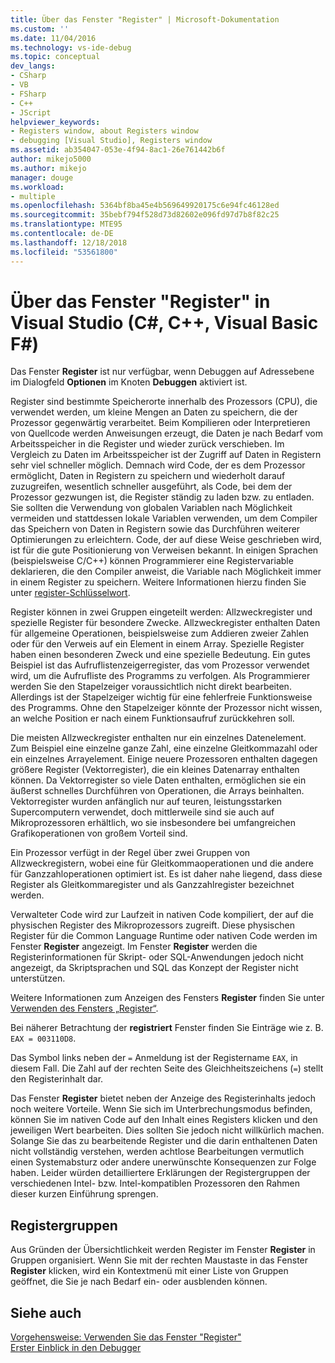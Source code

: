 ```yaml
---
title: Über das Fenster "Register" | Microsoft-Dokumentation
ms.custom: ''
ms.date: 11/04/2016
ms.technology: vs-ide-debug
ms.topic: conceptual
dev_langs:
- CSharp
- VB
- FSharp
- C++
- JScript
helpviewer_keywords:
- Registers window, about Registers window
- debugging [Visual Studio], Registers window
ms.assetid: ab354047-053e-4f94-8ac1-26e761442b6f
author: mikejo5000
ms.author: mikejo
manager: douge
ms.workload:
- multiple
ms.openlocfilehash: 5364bf8ba45e4b569649920175c6e94fc46128ed
ms.sourcegitcommit: 35bebf794f528d73d82602e096fd97d7b8f82c25
ms.translationtype: MTE95
ms.contentlocale: de-DE
ms.lasthandoff: 12/18/2018
ms.locfileid: "53561800"
---
```

# <a name="about-the-registers-window-in-visual-studio-c-c-visual-basic-f"></a>Über das Fenster "Register" in Visual Studio (C#, C++, Visual Basic F#)

Das Fenster **Register** ist nur verfügbar, wenn Debuggen auf Adressebene im Dialogfeld **Optionen** im Knoten **Debuggen** aktiviert ist.  
  
 Register sind bestimmte Speicherorte innerhalb des Prozessors (CPU), die verwendet werden, um kleine Mengen an Daten zu speichern, die der Prozessor gegenwärtig verarbeitet. Beim Kompilieren oder Interpretieren von Quellcode werden Anweisungen erzeugt, die Daten je nach Bedarf vom Arbeitsspeicher in die Register und wieder zurück verschieben. Im Vergleich zu Daten im Arbeitsspeicher ist der Zugriff auf Daten in Registern sehr viel schneller möglich. Demnach wird Code, der es dem Prozessor ermöglicht, Daten in Registern zu speichern und wiederholt darauf zuzugreifen, wesentlich schneller ausgeführt, als Code, bei dem der Prozessor gezwungen ist, die Register ständig zu laden bzw. zu entladen. Sie sollten die Verwendung von globalen Variablen nach Möglichkeit vermeiden und stattdessen lokale Variablen verwenden, um dem Compiler das Speichern von Daten in Registern sowie das Durchführen weiterer Optimierungen zu erleichtern. Code, der auf diese Weise geschrieben wird, ist für die gute Positionierung von Verweisen bekannt. In einigen Sprachen (beispielsweise C/C++) können Programmierer eine Registervariable deklarieren, die den Compiler anweist, die Variable nach Möglichkeit immer in einem Register zu speichern. Weitere Informationen hierzu finden Sie unter [register-Schlüsselwort](https://msdn.microsoft.com/library/5b66905a-2f7f-4918-bb55-5e66d4bc50f9).  
  
 Register können in zwei Gruppen eingeteilt werden: Allzweckregister und spezielle Register für besondere Zwecke. Allzweckregister enthalten Daten für allgemeine Operationen, beispielsweise zum Addieren zweier Zahlen oder für den Verweis auf ein Element in einem Array. Spezielle Register haben einen besonderen Zweck und eine spezielle Bedeutung. Ein gutes Beispiel ist das Aufruflistenzeigerregister, das vom Prozessor verwendet wird, um die Aufrufliste des Programms zu verfolgen. Als Programmierer werden Sie den Stapelzeiger voraussichtlich nicht direkt bearbeiten. Allerdings ist der Stapelzeiger wichtig für eine fehlerfreie Funktionsweise des Programms. Ohne den Stapelzeiger könnte der Prozessor nicht wissen, an welche Position er nach einem Funktionsaufruf zurückkehren soll.  
  
 Die meisten Allzweckregister enthalten nur ein einzelnes Datenelement. Zum Beispiel eine einzelne ganze Zahl, eine einzelne Gleitkommazahl oder ein einzelnes Arrayelement. Einige neuere Prozessoren enthalten dagegen größere Register (Vektorregister), die ein kleines Datenarray enthalten können. Da Vektorregister so viele Daten enthalten, ermöglichen sie ein äußerst schnelles Durchführen von Operationen, die Arrays beinhalten. Vektorregister wurden anfänglich nur auf teuren, leistungsstarken Supercomputern verwendet, doch mittlerweile sind sie auch auf Mikroprozessoren erhältlich, wo sie insbesondere bei umfangreichen Grafikoperationen von großem Vorteil sind.  
  
 Ein Prozessor verfügt in der Regel über zwei Gruppen von Allzweckregistern, wobei eine für Gleitkommaoperationen und die andere für Ganzzahloperationen optimiert ist. Es ist daher nahe liegend, dass diese Register als Gleitkommaregister und als Ganzzahlregister bezeichnet werden.  
  
 Verwalteter Code wird zur Laufzeit in nativen Code kompiliert, der auf die physischen Register des Mikroprozessors zugreift. Diese physischen Register für die Common Language Runtime oder nativen Code werden im Fenster **Register** angezeigt. Im Fenster **Register** werden die Registerinformationen für Skript- oder SQL-Anwendungen jedoch nicht angezeigt, da Skriptsprachen und SQL das Konzept der Register nicht unterstützen.  
  
 Weitere Informationen zum Anzeigen des Fensters **Register** finden Sie unter [Verwenden des Fensters „Register“](../debugger/how-to-use-the-registers-window.md).  
  
 Bei näherer Betrachtung der **registriert** Fenster finden Sie Einträge wie z. B. `EAX = 003110D8`.  
  
 Das Symbol links neben der `=` Anmeldung ist der Registername `EAX`, in diesem Fall. Die Zahl auf der rechten Seite des Gleichheitszeichens (`=`) stellt den Registerinhalt dar.  
  
 Das Fenster **Register** bietet neben der Anzeige des Registerinhalts jedoch noch weitere Vorteile. Wenn Sie sich im Unterbrechungsmodus befinden, können Sie im nativen Code auf den Inhalt eines Registers klicken und den jeweiligen Wert bearbeiten. Dies sollten Sie jedoch nicht willkürlich machen. Solange Sie das zu bearbeitende Register und die darin enthaltenen Daten nicht vollständig verstehen, werden achtlose Bearbeitungen vermutlich einen Systemabsturz oder andere unerwünschte Konsequenzen zur Folge haben. Leider würden detailliertere Erklärungen der Registergruppen der verschiedenen Intel- bzw. Intel-kompatiblen Prozessoren den Rahmen dieser kurzen Einführung sprengen.  
  
## <a name="register-groups"></a>Registergruppen  
 Aus Gründen der Übersichtlichkeit werden Register im Fenster **Register** in Gruppen organisiert. Wenn Sie mit der rechten Maustaste in das Fenster **Register** klicken, wird ein Kontextmenü mit einer Liste von Gruppen geöffnet, die Sie je nach Bedarf ein- oder ausblenden können.  
  
## <a name="see-also"></a>Siehe auch  
 [Vorgehensweise: Verwenden Sie das Fenster "Register"](../debugger/how-to-use-the-registers-window.md)   
 [Erster Einblick in den Debugger](../debugger/debugger-feature-tour.md)